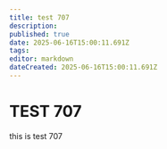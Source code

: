 ```yaml
---
title: test 707
description: 
published: true
date: 2025-06-16T15:00:11.691Z
tags: 
editor: markdown
dateCreated: 2025-06-16T15:00:11.691Z
---
```


# TEST 707
this is test 707
